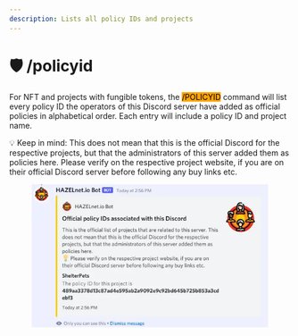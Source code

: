 ```yaml
---
description: Lists all policy IDs and projects
---
```


# 🛡 /policyid

For NFT and projects with fungible tokens, the <mark style="background-color:orange;">/POLICYID</mark> command will list every policy ID the operators of this Discord server have added as official policies in alphabetical order. Each entry will include a policy ID and project name.

&#x20;💡 Keep in mind: This does not mean that this is the official Discord for the respective projects, but that the administrators of this server added them as policies here. Please verify on the respective project website, if you are on their official Discord server before following any buy links etc.

<figure><img src="../../../.gitbook/assets/image (42).png" alt=""><figcaption></figcaption></figure>
